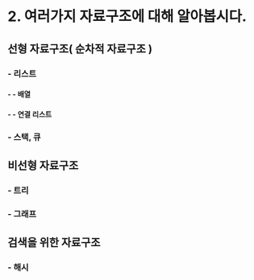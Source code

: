 # 2. 여러가지 자료구조에 대해 알아봅시다.

## 선형 자료구조( 순차적 자료구조 )

### - 리스트

#### - - 배열


#### - - 연결 리스트


### - 스택, 큐


## 비선형 자료구조 

### - 트리


### - 그래프


## 검색을 위한 자료구조
### - 해시





